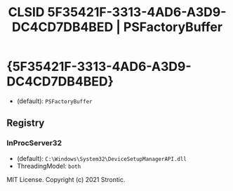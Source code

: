 ﻿---
title: "CLSID 5F35421F-3313-4AD6-A3D9-DC4CD7DB4BED | PSFactoryBuffer"
excerpt: What is COM-Object CLSID 5F35421F-3313-4AD6-A3D9-DC4CD7DB4BED?
---

# {5F35421F-3313-4AD6-A3D9-DC4CD7DB4BED}

* (default): `PSFactoryBuffer`

## Registry


### InProcServer32

* (default): `C:\Windows\System32\DeviceSetupManagerAPI.dll`
* ThreadingModel: `both`

MIT License. Copyright (c) 2021 Strontic.


